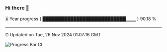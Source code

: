 ### Hi there 👋

⏳ Year progress { ███████████████████████████▁▁▁ } 90.18 %

---

⏰ Updated on Tue, 26 Nov 2024 01:07:16 GMT

![Progress Bar CI](https://github.com/liununu/liununu/workflows/Progress%20Bar%20CI/badge.svg)
